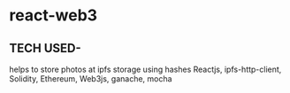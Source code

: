 # react-web3

## TECH USED-


helps to store photos at ipfs storage using hashes
Reactjs, ipfs-http-client, Solidity, Ethereum, Web3js, ganache, mocha
